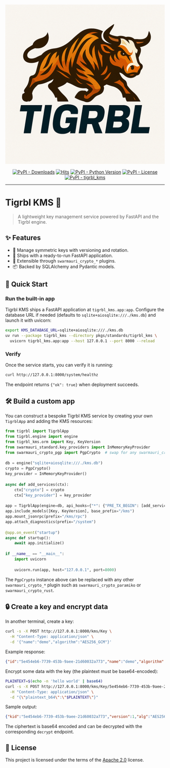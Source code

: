 ![Tigrbl Logo](../../../assets/tigrbl_full_logo.png)

<p align="center">
    <a href="https://pypi.org/project/tigrbl_kms/">
        <img src="https://img.shields.io/pypi/dm/tigrbl_kms" alt="PyPI - Downloads"/></a>
    <a href="https://hits.sh/github.com/swarmauri/swarmauri-sdk/tree/master/pkgs/standards/tigrbl_kms/">
        <img alt="Hits" src="https://hits.sh/github.com/swarmauri/swarmauri-sdk/tree/master/pkgs/standards/tigrbl_kms.svg"/></a>
    <a href="https://pypi.org/project/tigrbl_kms/">
        <img src="https://img.shields.io/pypi/pyversions/tigrbl_kms" alt="PyPI - Python Version"/></a>
    <a href="https://pypi.org/project/tigrbl_kms/">
        <img src="https://img.shields.io/pypi/l/tigrbl_kms" alt="PyPI - License"/></a>
    <a href="https://pypi.org/project/tigrbl_kms/">
        <img src="https://img.shields.io/pypi/v/tigrbl_kms?label=tigrbl_kms&color=green" alt="PyPI - tigrbl_kms"/></a>
</p>

---

# Tigrbl KMS 🔐

> A lightweight key management service powered by FastAPI and the Tigrbl engine.

## ✨ Features

- 🔑 Manage symmetric keys with versioning and rotation.
- 🚀 Ships with a ready-to-run FastAPI application.
- 🤖 Extensible through `swarmauri_crypto_*` plugins.
- 📦 Backed by SQLAlchemy and Pydantic models.

## 🚀 Quick Start

### Run the built-in app

Tigrbl KMS ships a FastAPI application at `tigrbl_kms.app:app`. Configure the database URL if needed (defaults to `sqlite+aiosqlite:///./kms.db`) and launch it with uvicorn:

```bash
export KMS_DATABASE_URL=sqlite+aiosqlite:///./kms.db
uv run --package tigrbl_kms --directory pkgs/standards/tigrbl_kms \
  uvicorn tigrbl_kms.app:app --host 127.0.0.1 --port 8000 --reload
```

### Verify

Once the service starts, you can verify it is running:

```bash
curl http://127.0.0.1:8000/system/healthz
```

The endpoint returns `{"ok": true}` when deployment succeeds.

## 🛠️ Build a custom app

You can construct a bespoke Tigrbl KMS service by creating your own `TigrblApp` and adding the KMS resources:

```python
from tigrbl import TigrblApp
from tigrbl.engine import engine
from tigrbl_kms.orm import Key, KeyVersion
from swarmauri_standard.key_providers import InMemoryKeyProvider
from swarmauri_crypto_pgp import PgpCrypto  # swap for any swarmauri_crypto_* plugin

db = engine("sqlite+aiosqlite:///./kms.db")
crypto = PgpCrypto()
key_provider = InMemoryKeyProvider()

async def add_services(ctx):
    ctx["crypto"] = crypto
    ctx["key_provider"] = key_provider

app = TigrblApp(engine=db, api_hooks={"*": {"PRE_TX_BEGIN": [add_services]}})
app.include_models([Key, KeyVersion], base_prefix="/kms")
app.mount_jsonrpc(prefix="/kms/rpc")
app.attach_diagnostics(prefix="/system")

@app.on_event("startup")
async def startup():
    await app.initialize()

if __name__ == "__main__":
    import uvicorn

    uvicorn.run(app, host="127.0.0.1", port=8000)
```

The `PgpCrypto` instance above can be replaced with any other `swarmauri_crypto_*` plugin such as `swarmauri_crypto_paramiko` or `swarmauri_crypto_rust`.

## 🔒 Create a key and encrypt data

In another terminal, create a key:

```bash
curl -s -X POST http://127.0.0.1:8000/kms/Key \
  -H "Content-Type: application/json" \
  -d '{"name":"demo","algorithm":"AES256_GCM"}'
```

Example response:

```json
{"id":"5e454eb6-7739-453b-9aee-21d60032a773","name":"demo","algorithm":"AES256_GCM","status":"enabled","primary_version":1}
```

Encrypt some data with the key (the plaintext must be base64-encoded):

```bash
PLAINTEXT=$(echo -n 'hello world' | base64)
curl -s -X POST http://127.0.0.1:8000/kms/Key/5e454eb6-7739-453b-9aee-21d60032a773/encrypt \
  -H "Content-Type: application/json" \
  -d "{\"plaintext_b64\":\"$PLAINTEXT\"}"
```

Sample output:

```json
{"kid":"5e454eb6-7739-453b-9aee-21d60032a773","version":1,"alg":"AES256_GCM","nonce_b64":"bg==","ciphertext_b64":"ZGxyb3cgb2xsZWg=","tag_b64":"dA=="}
```

The ciphertext is base64 encoded and can be decrypted with the corresponding `decrypt` endpoint.

## 📄 License

This project is licensed under the terms of the [Apache 2.0](LICENSE) license.
